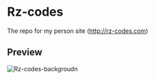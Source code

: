 # Rz-codes
The repo for my person site (http://rz-codes.com)

## Preview
![Rz-codes-backgroudn]("https://github.com/rabira-hierpa/rz-codes/blob/master/assets/img/rz-codes-bg.png")
